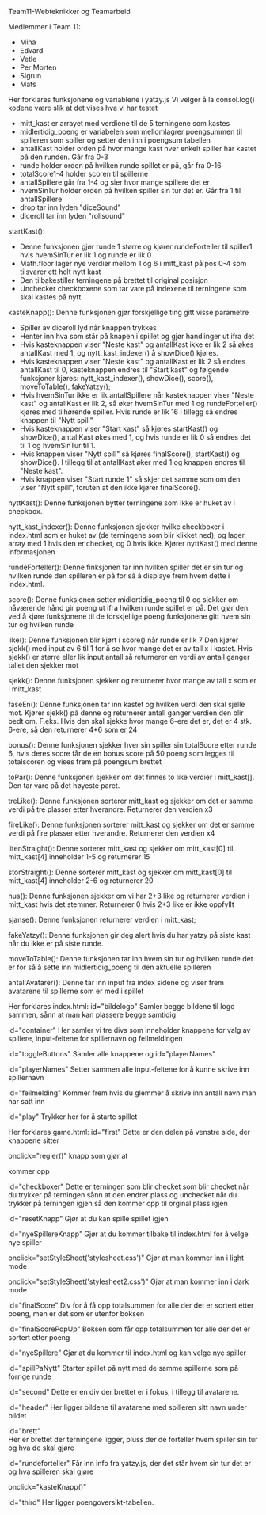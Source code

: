 Team11-Webteknikker og Teamarbeid

Medlemmer i Team 11:
- Mina
- Edvard
- Vetle
- Per Morten
- Sigrun
- Mats


Her forklares funksjonene og variablene i yatzy.js
Vi velger å la consol.log() kodene være slik at det vises hva vi har testet


- mitt_kast er arrayet med verdiene til de 5 terningene som kastes
- midlertidig_poeng er variabelen som mellomlagrer poengsummen til spilleren som spiller og setter den inn i poengsum tabellen
- antallKast holder orden på hvor mange kast hver enkelt spiller har kastet på den runden. Går fra 0-3
- runde holder orden på hvilken runde spillet er på, går fra 0-16
- totalScore1-4 holder scoren til spillerne
- antallSpillere går fra 1-4 og sier hvor mange spillere det er
- hvemSinTur holder orden på hvilken spiller sin tur det er. Går fra 1 til antallSpillere
- drop tar inn lyden "diceSound"
- diceroll tar inn lyden "rollsound"

startKast():
  - Denne funksjonen gjør runde 1 større og kjører rundeForteller til spiller1 hvis hvemSinTur er lik 1 og runde er lik 0
  - Math.floor lager nye verdier mellom 1 og 6 i mitt_kast på pos 0-4 som tilsvarer ett helt nytt kast
  - Den tilbakestiller terningene på brettet til original posisjon
  - Unchecker checkboxene som tar vare på indexene til terningene som skal kastes på nytt


kasteKnapp():
  Denne funksjonen gjør forskjellige ting gitt visse parametre
  - Spiller av diceroll lyd når knappen trykkes
  - Henter inn hva som står på knapen i spillet og gjør handlinger ut ifra det
  - Hvis kasteknappen viser "Neste kast" og antallKast ikke er lik 2 så økes antallKast med 1, og nytt_kast_indexer() å showDice() kjøres.
  - Hvis kasteknappen viser "Neste kast" og antallKast er lik 2 så endres antallKast til 0, kasteknappen endres til "Start kast" og følgende funksjoner kjøres: nytt_kast_indexer(), showDice(), score(), moveToTable(), fakeYatzy();
  - Hvis hvemSinTur ikke er lik antallSpillere når kasteknappen viser "Neste kast" og antallKast er lik 2, så øker hvemSinTur med 1 og rundeForteller() kjøres med tilhørende spiller. Hvis runde er lik 16 i tillegg så endres knappen til "Nytt spill"
  - Hvis kasteknappen viser "Start kast" så kjøres startKast() og showDice(), antallKast økes med 1, og hvis runde er lik 0 så endres det til 1 og hvemSinTur til 1.
  - Hvis knappen viser "Nytt spill" så kjøres finalScore(), startKast() og showDice(). I tillegg til at antallKast øker med 1 og knappen endres til "Neste kast".
  - Hvis knappen viser "Start runde 1" så skjer det samme som om den viser "Nytt spill", foruten at den ikke kjører finalScore().


nyttKast():
  Denne funksjonen bytter terningene som ikke er huket av i checkbox.


nytt_kast_indexer():
  Denne funksjonen sjekker hvilke checkboxer i index.html som er huket av (de terningene som blir klikket ned), og lager array med 1 hvis den er checket, og 0 hvis ikke. Kjører nyttKast() med denne informasjonen


rundeForteller():
  Denne finksjonen tar inn hvilken spiller det er sin tur og hvilken runde den spilleren er på for så å displaye frem hvem dette i index.html.


score():
  Denne funksjonen setter midlertidig_poeng til 0 og sjekker om nåværende hånd gir poeng ut ifra hvilken runde spillet er på. Det gjør den ved å kjøre funksjonene til de forskjellige poeng funksjonene gitt hvem sin tur og hvilken runde


like():
  Denne funksjonen blir kjørt i score() når runde er lik 7
  Den kjører sjekk() med input av 6 til 1 for å se hvor mange det er av tall x i kastet. Hvis sjekk() er større eller lik input antall så returnerer en verdi av antall ganger tallet den sjekker mot


sjekk():
  Denne funksjonen sjekker og returnerer hvor mange av tall x som er i mitt_kast


faseEn():
  Denne funksjonen tar inn kastet og hvilken verdi den skal sjelle mot. Kjører sjekk() på denne og returnerer antall ganger verdien den blir bedt om.
  F.eks. Hvis den skal sjekke hvor mange 6-ere det er, det er 4 stk. 6-ere, så den returnerer 4*6 som er 24


bonus():
  Denne funksjonen sjekker hver sin spiller sin totalScore etter runde 6, hvis deres score får de en bonus score på 50 poeng som legges til totalscoren og vises frem på poengsum brettet


toPar():
  Denne funksjonen sjekker om det finnes to like verdier i mitt_kast[]. Den tar vare på det høyeste paret.


treLike():
  Denne funksjonen sorterer mitt_kast og sjekker om det er samme verdi på tre plasser etter hverandre. Returnerer den verdien x3


fireLike():
  Denne funksjonen sorterer mitt_kast og sjekker om det er samme verdi på fire plasser etter hverandre. Returnerer den verdien x4


litenStraight():
  Denne sorterer mitt_kast og sjekker om mitt_kast[0] til mitt_kast[4] inneholder 1-5 og returnerer 15


storStraight():
  Denne sorterer mitt_kast og sjekker om mitt_kast[0] til mitt_kast[4] inneholder 2-6 og returnerer 20


hus():
  Denne funksjonen sjekker om vi har 2+3 like og returnerer verdien i mitt_kast hvis det stemmer. Returnerer 0 hvis 2+3 like er ikke oppfyllt


sjanse():
  Denne funksjonen returnerer verdien i mitt_kast;


fakeYatzy():
  Denne funksjonen gir deg alert hvis du har yatzy på siste kast når du ikke er på siste runde.


moveToTable():
  Denne funksjonen tar inn hvem sin tur og hvilken runde det er for så å sette inn midlertidig_poeng til den aktuelle spilleren


antallAvatarer():
  Denne tar inn input fra index sidene og viser frem avatarene til spillerne som er med i spillet



Her forklares index.html:
id="bildelogo"
  Samler begge bildene til logo sammen, sånn at man kan plassere begge samtidig

id="container"
  Her samler vi tre divs som inneholder knappene for valg av spillere, input-feltene for spillernavn og feilmeldingen

id="toggleButtons"
  Samler alle knappene og id="playerNames"

id="playerNames"
  Setter sammen alle input-feltene for å kunne skrive inn spillernavn

id="feilmelding"
  Kommer frem hvis du glemmer å skrive inn antall navn man har satt inn

id="play"
  Trykker her for å starte spillet


Her forklares game.html:
id="first"
  Dette er den delen på venstre side, der knappene sitter

onclick="regler()"
  knapp som gjør at <div id="regler"> kommer opp

id="checkboxer"
  Dette er terningen som blir checket som blir checket når du trykker på terningen sånn at den endrer plass og unchecket når du trykker på terningen igjen så den kommer opp til orginal plass igjen

id="resetKnapp"
  Gjør at du kan spille spillet igjen

id="nyeSpillereKnapp"
  Gjør at du kommer tilbake til index.html for å velge nye spiller

onclick="setStyleSheet('stylesheet.css')"
  Gjør at man kommer inn i light mode

onclick="setStyleSheet('stylesheet2.css')"
  Gjør at man kommer inn i dark mode

id="finalScore"
  Div for å få opp totalsummen for alle der det er sortert etter poeng, men er det som er utenfor boksen

id="finalScorePopUp"
  Boksen som får opp totalsummen for alle der det er sortert etter poeng

id="nyeSpillere"
  Gjør at du kommer til index.html og kan velge nye spiller

id="spillPaNytt"
  Starter spillet på nytt med de samme spillerne som på forrige runde

id="second"
  Dette er en div der brettet er i fokus, i tillegg til avatarene.

id="header"
  Her ligger bildene til avatarene med spilleren sitt navn under bildet

id="brett"  
  Her er brettet der terningene ligger, pluss der de forteller hvem spiller sin tur og hva de skal gjøre

id="rundeforteller"
  Får inn info fra yatzy.js, der det står hvem sin tur det er og hva spilleren skal gjøre

onclick="kasteKnapp()"


id="third"
  Her ligger poengoversikt-tabellen.
